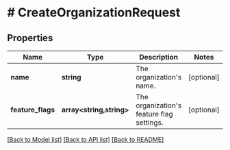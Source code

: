 # # CreateOrganizationRequest

## Properties

Name | Type | Description | Notes
------------ | ------------- | ------------- | -------------
**name** | **string** | The organization&#39;s name. | [optional]
**feature_flags** | **array<string,string>** | The organization&#39;s feature flag settings. | [optional]

[[Back to Model list]](../../README.md#models) [[Back to API list]](../../README.md#endpoints) [[Back to README]](../../README.md)
